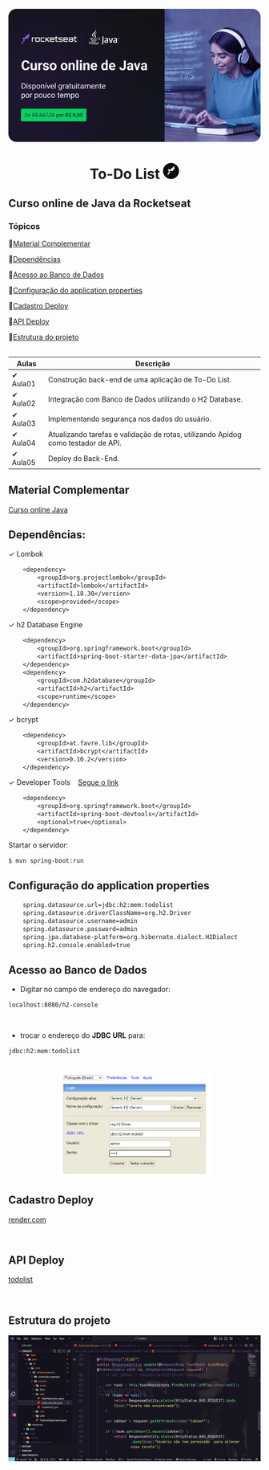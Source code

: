 <p align="center">
  <a href="https://www.notion.so/Curso-de-Java-d4a7859f8ad74147bfeb44ed787031d8" rel="nofollow noopener noreferrer" target="_blank"><img src="img/home.jpg" alt="Logo do Java" style="border-radius:16px"></a>
</p>

<h1 align="center">To-Do List <a href="https://www.notion.so/Curso-de-Java-d4a7859f8ad74147bfeb44ed787031d8" rel="nofollow noopener noreferrer" alt="Material complementar" target="_blank"><img style="border-radius:16px !important" src="img/favicon.ico" alt="Imagem favicon da rocketseat"></a> </h1>

## Curso online de Java da Rocketseat

### Tópicos

:small_blue_diamond:[Material Complementar](#material-complementar)

:small_blue_diamond:[Dependências](#dependências)

:small_blue_diamond:[Acesso ao Banco de Dados](#acesso-ao-banco-de-dados)


:small_blue_diamond:[Configuração do application properties](#Configuração-do-application-properties)

:small_blue_diamond:[Cadastro Deploy](#cadastro-deploy)

:small_blue_diamond:[API Deploy](#api-deploy)

:small_blue_diamond:[Estrutura do projeto](#estrutura-do-projeto)
<br><br>

| Aulas           | Descrição                                                                         |
| --------------- | --------------------------------------------------------------------------------- |
| &#10004; Aula01 | Construção back-end de uma aplicação de To-Do List.                               |
| &#10004; Aula02 | Integração com Banco de Dados utilizando o H2 Database.                           |
| &#10004; Aula03 | Implementando segurança nos dados do usuário.                                     |
| &#10004; Aula04 | Atualizando tarefas e validação de rotas, utilizando Apidog como testador de API. |
| &#10004; Aula05 | Deploy do Back-End.                                                               |

## Material Complementar

[Curso online Java](https://www.notion.so/Curso-de-Java-d4a7859f8ad74147bfeb44ed787031d8)

## Dependências:

&#10003; Lombok

        <dependency>
            <groupId>org.projectlombok</groupId>
            <artifactId>lombok</artifactId>
            <version>1.18.30</version>
            <scope>provided</scope>
        </dependency>

&#10003; h2 Database Engine

        <dependency>
            <groupId>org.springframework.boot</groupId>
            <artifactId>spring-boot-starter-data-jpa</artifactId>
        </dependency>
        <dependency>
            <groupId>com.h2database</groupId>
            <artifactId>h2</artifactId>
            <scope>runtime</scope>
        </dependency>

&#10003; bcrypt

        <dependency>
            <groupId>at.favre.lib</groupId>
            <artifactId>bcrypt</artifactId>
            <version>0.10.2</version>
        </dependency>

&#10003; Developer Tools &nbsp;&nbsp;&nbsp;[Segue o link](https://docs.spring.io/spring-boot/docs/1.5.16.RELEASE/reference/html/using-boot-devtools.html)

        <dependency>
            <groupId>org.springframework.boot</groupId>
            <artifactId>spring-boot-devtools</artifactId>
            <optional>true</optional>
        </dependency>

Startar o servidor:
```
$ mvn spring-boot:run
```

## Configuração do application properties

```
    spring.datasource.url=jdbc:h2:mem:todolist
    spring.datasource.driverClassName=org.h2.Driver
    spring.datasource.username=admin
    spring.datasource.password=admin
    spring.jpa.database-platform=org.hibernate.dialect.H2Dialect
    spring.h2.console.enabled=true
```

## Acesso ao Banco de Dados

-   Digitar no campo de endereço do navegador: <br>

```
localhost:8080/h2-console
```

<br>

-   trocar o endereço do <strong>JDBC URL</strong> para:<br>

```
jdbc:h2:mem:todolist
```

<br>

<div align="center"><img src="img/h2-console.png" width="60%"></div>

## Cadastro Deploy
[render.com](https://render.com/)

<br>

## API Deploy
[todolist](https://rocketseat-todolist-java-1fmi.onrender.com)

<br>

## Estrutura do projeto

<div align="center"><img src="img/README.png" width=auto></div>
